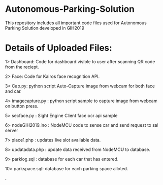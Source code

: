 # Autonomous-Parking-Solution
This repository includes all important code files used for Autonomous Parking Solution developed in GIH2019

# Details of Uploaded Files:

1> Dashboard: Code for dashboard visible to user after scanning QR code from the reciept.

2> Face: Code for Kairos face recognition API.

3> Cap.py: python script Auto-Capture image from webcam for both face and car.

4> imagecapture.py : python script sample to capture image from webcam on button press.

5> secface.py : Sight Engine Client face ocr api sample

6> nodeGIH2019.ino : NodeMCU code to sense car and send request to sal server

7> place1.php : updates live slot available data.

8> updatadata.php : update data received from NodeMCU to database.

9> parklog.sql : database for each car that has entered.

10> parkspace.sql: database for each parking space alloted.

.
